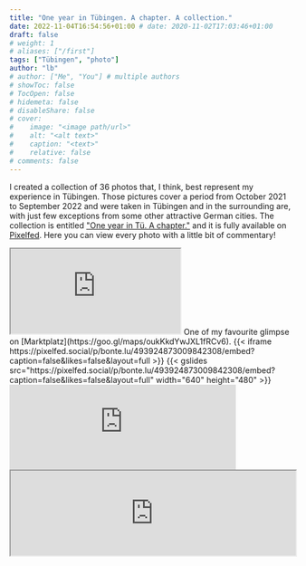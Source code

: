 ```yaml
---
title: "One year in Tübingen. A chapter. A collection."
date: 2022-11-04T16:54:56+01:00 # date: 2020-11-02T17:03:46+01:00
draft: false
# weight: 1
# aliases: ["/first"]
tags: ["Tübingen", "photo"]
author: "lb"
# author: ["Me", "You"] # multiple authors
# showToc: false
# TocOpen: false
# hidemeta: false
# disableShare: false
# cover:
#    image: "<image path/url>"
#    alt: "<alt text>"
#    caption: "<text>"
#    relative: false
# comments: false
---
```


I created a collection of 36 photos that, I think, best represent my experience in Tübingen. Those pictures cover a period from October 2021 to September 2022 and were taken in Tübingen and in the surrounding are, with just few exceptions from some other attractive German cities.
The collection is entitled ["One year in Tü. A chapter."]() and it is fully available on [Pixelfed](https://pixelfed.social/@bonte.lu). Here you can view every photo with a little bit of commentary!

<iframe src="https://pixelfed.social/p/bonte.lu/493924873009842308/embed?caption=false&likes=false&layout=full"></iframe>
One of my favourite glimpse on  [Marktplatz](https://goo.gl/maps/oukKkdYwJXL1fRCv6).
{{< iframe https://pixelfed.social/p/bonte.lu/493924873009842308/embed?caption=false&likes=false&layout=full >}}
{{< gslides src="https://pixelfed.social/p/bonte.lu/493924873009842308/embed?caption=false&likes=false&layout=full" width="640" height="480" >}}

<iframe src="https://pixelfed.social/p/bonte.lu/493925086654625938/embed?caption=false&likes=false&layout=compact" class="pixelfed__embed" style="max-width: 100%; border: 0" width="400" allowfullscreen="allowfullscreen"></iframe><script async defer src="https://pixelfed.social/embed.js"></script>

<iframe width="100%" height="150" name="iframe" src="https://pixelfed.social/p/bonte.lu/493924873009842308/embed?caption=false&likes=false&layout=full"></iframe>
